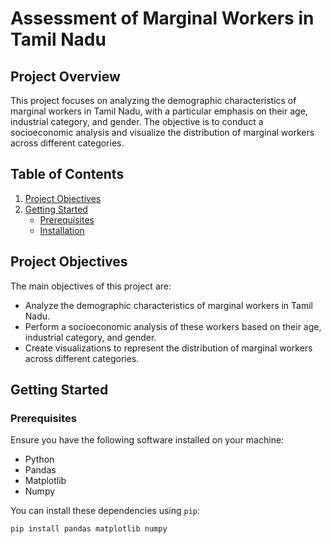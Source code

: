 # Assessment of Marginal Workers in Tamil Nadu


## Project Overview

This project focuses on analyzing the demographic characteristics of marginal workers in Tamil Nadu, with a particular emphasis on their age, industrial category, and gender. The objective is to conduct a socioeconomic analysis and visualize the distribution of marginal workers across different categories.

## Table of Contents

1. [Project Objectives](#project-objectives)
2. [Getting Started](#getting-started)
    - [Prerequisites](#prerequisites)
    - [Installation](#installation)

## Project Objectives

The main objectives of this project are:

- Analyze the demographic characteristics of marginal workers in Tamil Nadu.
- Perform a socioeconomic analysis of these workers based on their age, industrial category, and gender.
- Create visualizations to represent the distribution of marginal workers across different categories.

## Getting Started

### Prerequisites

Ensure you have the following software installed on your machine:

- Python
- Pandas
- Matplotlib
- Numpy

You can install these dependencies using `pip`:

```bash
pip install pandas matplotlib numpy 
